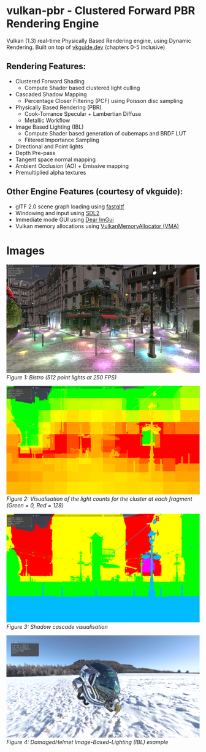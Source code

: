 # vulkan-pbr - Clustered Forward PBR Rendering Engine

Vulkan (1.3) real-time Physically Based Rendering engine, using Dynamic Rendering. Built on top of [vkguide.dev](https://vkguide.dev) (chapters 0-5 inclusive)

## Rendering Features:
- Clustered Forward Shading
  - Compute Shader based clustered light culling
- Cascaded Shadow Mapping
  - Percentage Closer Filtering (PCF) using Poisson disc sampling
- Physically Based Rendering (PBR)
  - Cook-Torrance Specular + Lambertian Diffuse
  - Metallic Workflow
- Image Based Lighting (IBL)
  - Compute Shader based generation of cubemaps and BRDF LUT
  - Filtered Importance Sampling
- Directional and Point lights
- Depth Pre-pass
- Tangent space normal mapping
- Ambient Occlusion (AO) + Emissive mapping
- Premultiplied alpha textures

## Other Engine Features (courtesy of vkguide):
- glTF 2.0 scene graph loading using [fastgltf](https://github.com/spnda/fastgltf)
- Windowing and input using [SDL2](https://github.com/libsdl-org/SDL/tree/SDL2)
- Immediate mode GUI using [Dear ImGui](https://github.com/ocornut/imgui)
- Vulkan memory allocations using [VulkanMemoryAllocator (VMA)](https://github.com/GPUOpen-LibrariesAndSDKs/VulkanMemoryAllocator)

# Images

![Bistro with 512 point lights](./readme-images/0.png)
*Figure 1: Bistro (512 point lights at 250 FPS)*

![Cluster light count visualisation](./readme-images/1.png)
*Figure 2: Visualisation of the light counts for the cluster at each fragment (Green = 0, Red = 128)*

![Directional shadow cascades visualisation](./readme-images/2.png)
*Figure 3: Shadow cascade visualisation*

![DamagedHelmet IBL](./readme-images/3.png)
*Figure 4: DamagedHelmet Image-Based-Lighting (IBL) example*